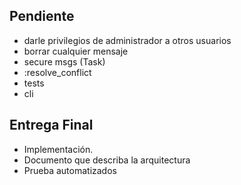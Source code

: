 ## Pendiente

- darle privilegios de administrador a otros usuarios
- borrar cualquier mensaje
- secure msgs (Task)
- :resolve_conflict
- tests
- cli

## Entrega Final

- Implementación.
- Documento que describa la arquitectura
- Prueba automatizados
